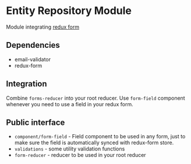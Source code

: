 # Entity Repository Module

Module integrating [redux form](redux-form.com)

## Dependencies

- email-validator
- redux-form

## Integration

Combine `forms-reducer` into your root reducer. Use `form-field` component whenever you need to use a field in your redux form.

## Public interface

- `component/form-field` - Field component to be used in any form, just to make sure the field is automatically synced with redux-form store.
- `validations` - some utility validation functions
- `form-reducer` - reducer to be used in your root reducer